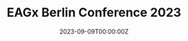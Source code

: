 ---
title: EAGx Berlin Conference 2023

event: EAGx Berlin Conference
event_url: https://www.effectivealtruism.org/ea-global/events/eagxberlin-2023

summary: In September, I attended the EAGx Berlin Conference 2023 and further investigated how to have impact with Information Security related to AI Safety.

# Talk start and end times.
#   End time can optionally be hidden by prefixing the line with `#`.
date: '2023-09-09T00:00:00Z'
date_end: '2023-09-10T00:00:00Z'
all_day: true

# Schedule page publish date (NOT talk date).
#publishDate: '2023-03-30T00:00:00Z'

tags: [EA]

# Is this a featured talk? (true/false)
featured: false

links:
url_code: ''
url_pdf: ''
url_slides: ''
url_video: ''
---